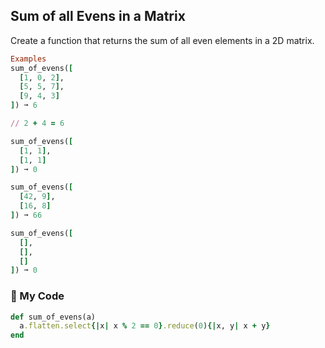 ## Sum of all Evens in a Matrix
Create a function that returns the sum of all even elements in a 2D matrix.
```ruby
Examples
sum_of_evens([
  [1, 0, 2],
  [5, 5, 7],
  [9, 4, 3]
]) ➞ 6

// 2 + 4 = 6

sum_of_evens([
  [1, 1],
  [1, 1]
]) ➞ 0

sum_of_evens([
  [42, 9],
  [16, 8]
]) ➞ 66

sum_of_evens([
  [],
  [],
  []
]) ➞ 0
```
### :stars: My Code
```ruby
def sum_of_evens(a)
  a.flatten.select{|x| x % 2 == 0}.reduce(0){|x, y| x + y}
end
```
